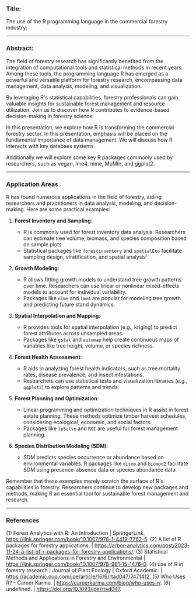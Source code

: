 
### Title: 

The use of the R programming language in the commercial forestry industry:

-----------------------------------------------------------------------------------------------------------------------

### Abstract:

The field of forestry research has significantly benefited from the integration of computational tools and statistical methods in recent years. Among these tools, the programming language R has emerged as a powerful and versatile platform for forestry research, encompassing data management, data analysis, modeling, and visualization. 

By leveraging R's statistical capabilities, forestry professionals can gain valuable insights for sustainable forest management and resource utilization. Join us to discover how R contributes to evidence-based decision-making in forestry science.

In this presentation, we explore how R is transforming the commercial forestry sector. In this presentation, emphasis will be placed on the fundamental importance of data management. We will discuss how R interacts with key databaes systems. 

Additionally we  will explore some key R packages commonly used by researchers, such as vegan, lme4, nlme, MuMIn, and ggplot2. 

-------------------------------------------------------------------------------------------------------------------

### Application Areas

R has found numerous applications in the field of forestry, aiding researchers and practitioners in data analysis, modeling, and decision-making. Here are some practical examples:

1. **Forest Inventory and Sampling**:
   - R is commonly used for forest inventory data analysis. Researchers can estimate tree volume, biomass, and species composition based on sample plots.
   - Statistical packages like `forestinventory` and `spatialEco` facilitate sampling design, stratification, and spatial analysis¹.

2. **Growth Modeling**:
   - R allows fitting growth models to understand tree growth patterns over time. Researchers can use linear or nonlinear mixed-effects models to account for individual variability.
   - Packages like `nlme` and `lme4` are popular for modeling tree growth and predicting future stand dynamics.

3. **Spatial Interpolation and Mapping**:
   - R provides tools for spatial interpolation (e.g., kriging) to predict forest attributes across unsampled areas.
   - Packages like `gstat` and `automap` help create continuous maps of variables like tree height, volume, or species richness.

4. **Forest Health Assessment**:
   - R aids in analyzing forest health indicators, such as tree mortality rates, disease prevalence, and insect infestations.
   - Researchers can use statistical tests and visualization libraries (e.g., `ggplot2`) to explore patterns and trends.

5. **Forest Planning and Optimization**:
   - Linear programming and optimization techniques in R assist in forest estate planning. These methods optimize timber harvest schedules, considering ecological, economic, and social factors.
   - Packages like `lpSolve` and `ROI` are useful for forest management planning.

6. **Species Distribution Modeling (SDM)**:
   - SDM predicts species occurrence or abundance based on environmental variables. R packages like `dismo` and `biomod2` facilitate SDM using presence-absence data or species abundance data.

Remember that these examples merely scratch the surface of R's capabilities in forestry. 
Researchers continue to develop new packages and methods, making R an essential tool for sustainable forest management and research.


-----------------------------------------------------------------------------------------------------------------

### References
(1) Forest Analytics with R: An Introduction | SpringerLink. https://link.springer.com/book/10.1007/978-1-4419-7762-5.
(2) A list of R packages for forestry applications. | https://arbor-analytics.com/post/2023-11-24-a-list-of-r-packages-for-forestry-applications/.
(3) Statistical Methods and Applications in Forestry and Environmental | https://link.springer.com/book/10.1007/978-981-15-1476-0.
(4) use of R in forestry research | Journal of Plant Ecology | Oxford Academic. | https://academic.oup.com/jpe/article/16/6/rtad047/7471412.
(5) Who Uses R? - Career Karma. | https://careerkarma.com/blog/who-uses-r/.
(6) undefined. | https://doi.org/10.1093/jpe/rtad047.
